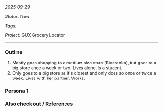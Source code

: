 *2025-09-29*

*Status:* New

*Tags:* 

*Project:* GUX Grocery Locator

<hr>

### Outline

1. Mostly goes shopping to a medium size store (Biedronka), but goes to a big store once a week or two. Lives alone. Is a student.
2. Only goes to a big store as it's closest and only does so once or twice a week. Lives with her partner. Works. 

### Persona 1







### Also check out / References